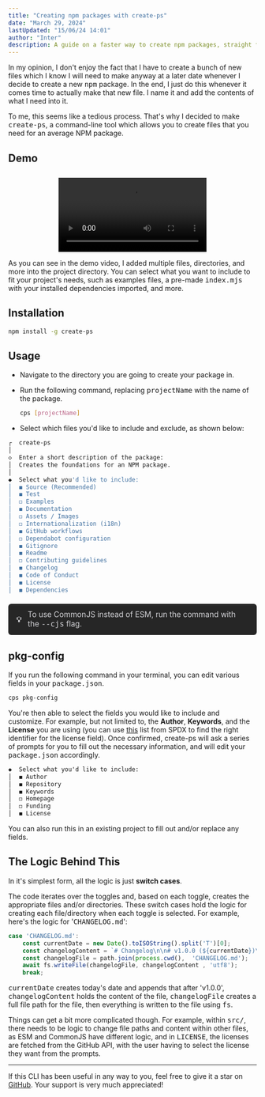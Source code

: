 ```yaml
---
title: "Creating npm packages with create-ps"
date: "March 29, 2024"
lastUpdated: "15/06/24 14:01"
author: "Inter"
description: A guide on a faster way to create npm packages, straight from the terminal.
---
```


In my opinion, I don't enjoy the fact that I have to create a bunch of new files which I know I will need to make anyway at a later date whenever I decide to create a new <kbd>npm</kbd> package. In the end, I just do this whenever it comes time to actually make that new file. I name it and add the contents of what I need into it.

To me, this seems like a tedious process. That's why I decided to make <kbd>create-ps</kbd>, a command-line tool which allows you to create files that you need for an average NPM package.

## Demo

<div align="center">
  <video src="https://us-east-1.tixte.net/uploads/files.iinter.me/create-ps_Demo_v4.mp4" controls style="margin-top: 10px"></video>
</div>

As you can see in the demo video, I added multiple files, directories, and more into the project directory. You can select what you want to include to fit your project's needs, such as examples files, a pre-made <kbd>index.mjs</kbd> with your installed dependencies imported, and more.

## Installation

```bash
npm install -g create-ps 
```

## Usage

* Navigate to the directory you are going to create your package in.
* Run the following command, replacing <kbd>projectName</kbd> with the name of the package.

  ```bash
  cps [projectName]
  ```

* Select which files you'd like to include and exclude, as shown below:

```bash
┌  create-ps 
│
◇  Enter a short description of the package:
│  Creates the foundations for an NPM package.
│
◆  Select what you'd like to include:
│  ◼ Source (Recommended)
│  ◼ Test
│  ◻ Examples
│  ◼ Documentation
│  ◻ Assets / Images
│  ◻ Internationalization (i18n)
│  ◼ GitHub workflows
│  ◻ Dependabot configuration
│  ◼ Gitignore
│  ◼ Readme
│  ◻ Contributing guidelines
│  ◼ Changelog
│  ◼ Code of Conduct
│  ◼ License
│  ◼ Dependencies
```

<div style="padding: 0.8rem 1rem; background-color: #262626; border-radius: 0.375rem; font-size: 0.96rem; display: flex; align-items: center; color: #d4d4d8; margin-top: 20px; margin-bottom: 20px;">
    <strong style="margin-right: 0.8rem;">💡</strong> 
    <span>To use CommonJS instead of ESM, run the command with the <kbd>--cjs</kbd> flag.</span>
</div>

## pkg-config

If you run the following command in your terminal, you can edit various fields in your <kbd>package.json</kbd>.

```bash
cps pkg-config
```

You're then able to select the fields you would like to include and customize. For example, but not limited to, the **Author**, **Keywords**, and the **License** you are using (you can use [this](https://spdx.org/licenses/) list from SPDX to find the right identifier for the license field). Once confirmed, create-ps will ask a series of prompts for you to fill out the necessary information, and will edit your <kbd>package.json</kbd> accordingly.

```markdown
◆  Select what you'd like to include:
│  ◼ Author
│  ◼ Repository
│  ◼ Keywords
│  ◻ Homepage
│  ◻ Funding
│  ◼ License
```

You can also run this in an existing project to fill out and/or replace any fields.

## The Logic Behind This

In it's simplest form, all the logic is just **switch cases**. 

The code iterates over the toggles and, based on each toggle, creates the appropriate files and/or directories. These switch cases hold the logic for creating each file/directory when each toggle is selected. For example, here's the logic for '<kbd>CHANGELOG.md</kbd>':

```javascript
case 'CHANGELOG.md':
    const currentDate = new Date().toISOString().split('T')[0];
    const changelogContent = `# Changelog\n\n# v1.0.0 (${currentDate})\n\n* 🎉 Initial commit`;
    const changelogFile = path.join(process.cwd(),  'CHANGELOG.md');
    await fs.writeFile(changelogFile, changelogContent , 'utf8');
    break;
```

<kbd>currentDate</kbd> creates today's date and appends that after 'v1.0.0', <kbd>changelogContent</kbd> holds the content of the file, <kbd>changelogFile</kbd> creates a full file path for the file, then everything is written to the file using <kbd>fs</kbd>.

Things can get a bit more complicated though. For example, within <kbd>src/</kbd>, there needs to be logic to change file paths and content within other files, as ESM and CommonJS have different logic, and in <kbd>LICENSE</kbd>, the licenses are fetched from the GitHub API, with the user having to select the license they want from the prompts.

---

If this CLI has been useful in any way to you, feel free to give it a star on [GitHub](https://github.com/inttter/create-ps). Your support is very much appreciated!